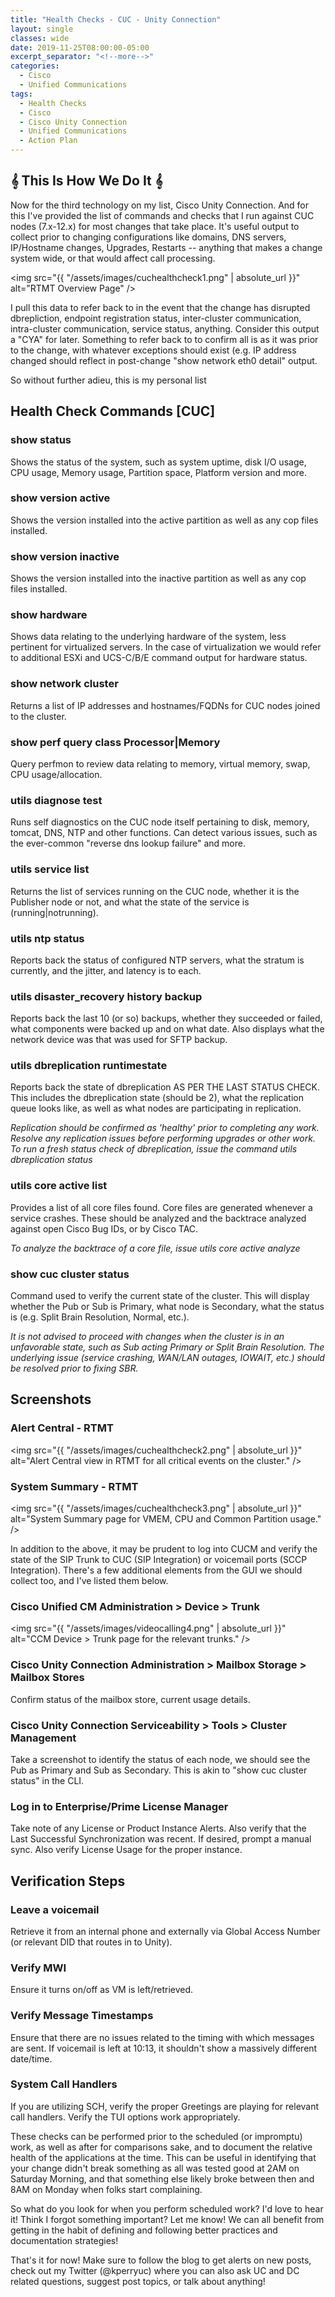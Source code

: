 ```yaml
---
title: "Health Checks - CUC - Unity Connection"
layout: single
classes: wide
date: 2019-11-25T08:00:00-05:00
excerpt_separator: "<!--more-->"
categories:
  - Cisco
  - Unified Communications
tags:
  - Health Checks
  - Cisco
  - Cisco Unity Connection
  - Unified Communications
  - Action Plan
---
```


## 𝄞 This Is How We Do It 𝄞

Now for the third technology on my list, Cisco Unity Connection. And for this I've provided the list of commands and checks that I run against CUC nodes (7.x-12.x) for most changes that take place. It's useful output to collect prior to changing configurations like domains, DNS servers, IP/Hostname changes, Upgrades, Restarts -- anything that makes a change system wide, or that would affect call processing. <!--more-->

<span class="image fit"><img src="{{ "/assets/images/cuchealthcheck1.png" | absolute_url }}" alt="RTMT Overview Page" /></span>

I pull this data to refer back to in the event that the change has disrupted dbrepliction, endpoint registration status, inter-cluster communication, intra-cluster communication, service status, anything. Consider this output a "CYA" for later. Something to refer back to to confirm all is as it was prior to the change, with whatever exceptions should exist (e.g. IP address changed should reflect in post-change "show network eth0 detail" output.

So without further adieu, this is my personal list

## Health Check Commands [CUC]

### show status

Shows the status of the system, such as system uptime, disk I/O usage, CPU usage, Memory usage, Partition space, Platform version and more.

### show version active

Shows the version installed into the active partition as well as any cop files installed.

### show version inactive

Shows the version installed into the inactive partition as well as any cop files installed.

### show hardware

Shows data relating to the underlying hardware of the system, less pertinent for virtualized servers. In the case of virtualization we would refer to additional ESXi and UCS-C/B/E command output for hardware status.

### show network cluster

Returns a list of IP addresses and hostnames/FQDNs for CUC nodes joined to the cluster.

### show perf query class Processor|Memory

Query perfmon to review data relating to memory, virtual memory, swap, CPU usage/allocation.

### utils diagnose test

Runs self diagnostics on the CUC node itself pertaining to disk, memory, tomcat, DNS, NTP and other functions. Can detect various issues, such as the ever-common "reverse dns lookup failure" and more.

### utils service list

Returns the list of services running on the CUC node, whether it is the Publisher node or not, and what the state of the service is (running|notrunning).

### utils ntp status

Reports back the status of configured NTP servers, what the stratum is currently, and the jitter, and latency is to each.

### utils disaster_recovery history backup

Reports back the last 10 (or so) backups, whether they succeeded or failed, what components were backed up and on what date. Also displays what the network device was that was used for SFTP backup.

### utils dbreplication runtimestate

Reports back the state of dbreplication AS PER THE LAST STATUS CHECK. This includes the dbreplication state (should be 2), what the replication queue looks like, as well as what nodes are participating in replication.

*Replication should be confirmed as 'healthy' prior to completing any work. Resolve any replication issues before performing upgrades or other work.*
*To run a fresh status check of dbreplication, issue the command utils dbreplication status*

### utils core active list

Provides a list of all core files found. Core files are generated whenever a service crashes. These should be analyzed and the backtrace analyzed against open Cisco Bug IDs, or by Cisco TAC.

*To analyze the backtrace of a core file, issue utils core active analyze <filename>*

### show cuc cluster status

Command used to verify the current state of the cluster. This will display whether the Pub or Sub is Primary, what node is Secondary, what the status is (e.g. Split Brain Resolution, Normal, etc.).

*It is not advised to proceed with changes when the cluster is in an unfavorable state, such as Sub acting Primary or Split Brain Resolution. The underlying issue (service crashing, WAN/LAN outages, IOWAIT, etc.) should be resolved prior to fixing SBR.*

## Screenshots

### Alert Central - RTMT

<span class="image fit"><img src="{{ "/assets/images/cuchealthcheck2.png" | absolute_url }}" alt="Alert Central view in RTMT for all critical events on the cluster." /></span>

### System Summary - RTMT

<span class="image fit"><img src="{{ "/assets/images/cuchealthcheck3.png" | absolute_url }}" alt="System Summary page for VMEM, CPU and Common Partition usage." /></span>

In addition to the above, it may be prudent to log into CUCM and verify the state of the SIP Trunk to CUC (SIP Integration) or voicemail ports (SCCP Integration). There's a few additional elements from the GUI we should collect too, and I've listed them below.

### Cisco Unified CM Administration > Device > Trunk

<span class="image fit"><img src="{{ "/assets/images/videocalling4.png" | absolute_url }}" alt="CCM Device > Trunk page for the relevant trunks." /></span>

### Cisco Unity Connection Administration > Mailbox Storage > Mailbox Stores

Confirm status of the mailbox store, current usage details.

### Cisco Unity Connection Serviceability > Tools > Cluster Management

Take a screenshot to identify the status of each node, we should see the Pub as Primary and Sub as Secondary. This is akin to "show cuc cluster status" in the CLI.

### Log in to Enterprise/Prime License Manager

Take note of any License or Product Instance Alerts. Also verify that the Last Successful Synchronization was recent. If desired, prompt a manual sync. Also verify License Usage for the proper instance.

## Verification Steps

### Leave a voicemail

Retrieve it from an internal phone and externally via Global Access Number (or relevant DID that routes in to Unity).

### Verify MWI

Ensure it turns on/off as VM is left/retrieved.

### Verify Message Timestamps

Ensure that there are no issues related to the timing with which messages are sent. If voicemail is left at 10:13, it shouldn't show a massively different date/time.

### System Call Handlers

If you are utilizing SCH, verify the proper Greetings are playing for relevant call handlers. Verify the TUI options work appropriately.

These checks can be performed prior to the scheduled (or impromptu) work, as well as after for comparisons sake, and to document the relative health of the applications at the time. This can be useful in identifying that your change didn't break something as all was tested good at 2AM on Saturday Morning, and that something else likely broke between then and 8AM on Monday when folks start complaining.

So what do you look for when you perform scheduled work? I'd love to hear it! Think I forgot something important? Let me know! We can all benefit from getting in the habit of defining and following better practices and documentation strategies!

That's it for now! Make sure to follow the blog to get alerts on new posts, check out my Twitter (@kperryuc) where you can also ask UC and DC related questions, suggest post topics, or talk about anything!
